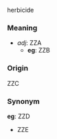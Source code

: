 herbicide
### Meaning
+ _adj_: ZZA
    + __eg__: ZZB

### Origin

ZZC

### Synonym

__eg__: ZZD

+ ZZE



